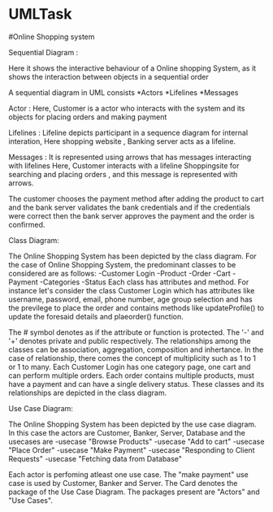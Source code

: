 # UMLTask
#Online Shopping system




Sequential Diagram :

Here it shows the interactive behaviour of a Online shopping System, as it shows
the interaction between objects in a sequential order

A sequential diagram in UML consists
*Actors
*Lifelines
*Messages

Actor : Here, Customer is a actor who interacts with the system and its objects for
        placing orders and making payment

Lifelines : Lifeline depicts participant in a sequence diagram for internal interation,
            Here shopping website , Banking server acts as a lifeline.

Messages : It is represented using arrows that has messages interacting with lifelines
           Here, Customer interacts with a lifeline Shoppingsite for searching and placing orders , 
           and this message is represented with arrows.

The customer chooses the payment method after adding the product to cart and the bank server validates the bank
credentials and if the credentials were correct then the bank server approves the payment and the order is confirmed.

Class Diagram:
 
The Online Shopping System has been depicted by the class diagram. For the case of Online Shopping System, the predominant classes to be considered are as follows:
-Customer Login
-Product
-Order
-Cart
-Payment 
-Categories
-Status
Each class has attributes and method. For instance let's consider the class Customer Login which has attributes like
username, password, email, phone number, age group selection and has the previlege to place the order and contains methods like 
updateProfile() to update the foresaid details and plaeorder() function.

The # symbol denotes as if the attribute or function is protected. The '-' and '+' denotes private and public respectively. The relationships among the classes can be association, aggregation, composition and inhertance. In the case of relationship, there comes the concept of multiplicity such as 
1 to 1 or 1 to many.
Each Customer Login has one category page, one cart and can perform multiple orders. Each order contains multiple products, must have a payment and can have a single delivery status. These classes and its relationships are depicted in the class diagram.


Use Case Diagram:

The Online Shopping System has been depicted by the use case diagram. In this case the actors are Customer, Banker, Server, Database and the usecases are
-usecase "Browse Products"
-usecase "Add to cart"
-usecase "Place Order"
-usecase "Make Payment"
-usecase "Responding to Client Requests"
-usecase "Fetching data from Database"

Each actor is perfoming atleast one use case. The "make payment" use case is used by Customer, Banker and Server.
The Card denotes the package of the Use Case Diagram. The packages present are "Actors" and "Use Cases".
